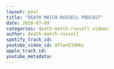 ```yaml
---
layout: post
title: "DEATH MATCH RUSSELL PODCAST"
date: 2020-07-09
categories: death-match-russell videos
author: death-match-russell
spotify_track_id: 
youtube_video_id: XFlwnE14Hbs
apple_track_id: 
youtube_metadata: 
---
```

